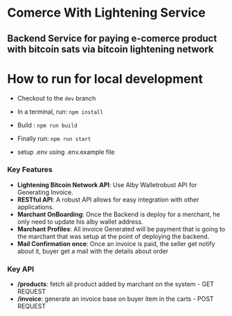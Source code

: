 
# Comerce With Lightening Service

##  Backend Service for paying e-comerce product with bitcoin sats via bitcoin lightening network 


# How to run for local development
- Checkout to the `dev` branch

- In a terminal, run:
```npm install```

- Build :
```npm run build```

- Finally run:
```npm run start```

- setup .env using .env.example file 


### Key Features

- **Lightening Bitcoin Network API**: Use Alby Walletrobust API for Generating Invoice.
- **RESTful API**: A robust API allows for easy integration with other applications.
- **Marchant OnBoarding**: Once the Backend is deploy for a merchant, he only need to update his alby wallet address.
- **Marchant Profiles**: All invoice Generated will be payment that is going to the marchant that was setup at the point of deploying the backend.
- **Mail Confirmation once**: Once an invoice is paid, the seller get notify about it, buyer get a mail with the details about order

### Key API
- **/products**: fetch all product added by marchant on the system - GET REQUEST
- **/invoice**: generate an invoice base on buyer item in the carts - POST REQUEST

